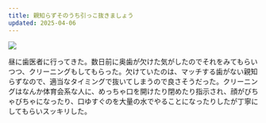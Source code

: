 ```yaml
---
title: 親知らずそのうち引っこ抜きましょう
updated: 2025-04-06
---
```

![](https://i.imgur.com/Qps6Zta.jpeg)

昼に歯医者に行ってきた。数日前に奥歯が欠けた気がしたのでそれをみてもらいつつ、クリーニングもしてもらった。欠けていたのは、マッチする歯がない親知らずなので、適当なタイミングで抜いてしまうので良さそうだった。クリーニングはなんか体育会系な人に、めっちゃ口を開けたり閉めたり指示され、顔がびちゃびちゃになったり、口ゆすぐのを大量の水でやることになったりしたが丁寧にしてもらいスッキリした。